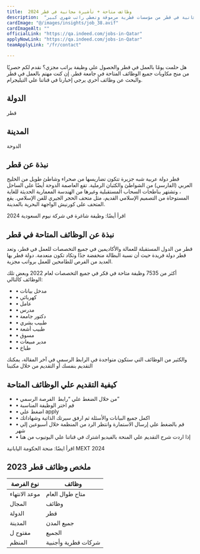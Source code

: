 ```yaml
---
title:  وظائف متاحة + تأشيرة مجانية في قطر 2024 
description:  "فرصة ذهبية للحصول علي وظائف متاحة والتي تؤمن تأشيرة مجانية في قطر من مؤسسات قطرية مرموقة وتعطي راتب شهري كبير." 
cardImage: "@/images/insights/job_38.avif" 
cardImageAlt: "" 
officialLink: "https://qa.indeed.com/jobs-in-Qatar" 
applyNowLink: "https://qa.indeed.com/jobs-in-Qatar" 
teamApplyLink: "/fr/contact"

---
```


هل حلمت يومًا بالعمل في قطر والحصول علي وظيفة براتب مجزي؟ نقدم لكم حصريًا من منح مكاويات جميع الوظائف المتاحة في جامعة قطر. إن كنت مهتم بالعمل في قطر والبحث عن وظائف أخري يرجي إخبارنا في قناتنا علي التيليجرام.

## الدولة

قطر

## المدينة

الدوحة

## نبذة عن قطر

قطر دولة عربية شبه جزيرة تتكون تضاريسها من صحراء وشاطئ طويل من الخليج العربي (الفارسي) من الشواطئ والكثبان الرملية. تقع العاصمة الدوحة أيضًا على الساحل ، وتشتهر بناطحات السحاب المستقبلية وغيرها من الهندسة المعمارية الحديثة للغاية المستوحاة من التصميم الإسلامي القديم، مثل متحف الحجر الجيري للفن الإسلامي. يقع المتحف على كورنيش الواجهة البحرية بالمدينة.

اقرأ أيضًا: وظيفة شاغرة في شركة نيوم السعودية 2024

## نبذة عن الوظائف المتاحة في قطر

قطر من الدول المستقبلة للعمالة والأكاديمين في جميع التخصصات للعمل في قطر، وتعد قطر دولة فريدة حيث أن نسبة البطالة منخفضة جدًا وتكاد تكون منعدمة. دولة قطر بها العديد من الفرص للطامحين للعمل برواتب مجزية.

أكثر من 7535 وظيفة متاحة في قكر في جميع التخصصات لعام 2022 وبعض تلك الوظائف كالتالي:

- • مدخل بيانات
- • كهربائي
- • عامل
- • مدرس
- • دكتور جامعة
- • طبيب بشري
- • طبيب أشعة
- • مسوق
- • مدير مبيعات
- • طباخ

والكثير من الوظائف التي ستكون متواجدة في الرابط الرسمي في آخر المقالة، يمكنك التقديم بنفسك أو التقديم من خلال مكتبنا

## كيفية التقديم علي الوظائف المتاحة

- • من خلال الضغط علي “رابط  الفرصة الرسمي”
- • قم اختر الوظيفة المناسبة
- • اضغط علي apply
- • اكمل جميع البيانات والأسئلة ثم ارفق سيرتك الذاتية وشهاداتك
- • قم بالضغط علي إرسال الاستمارة وانتظر الرد من المنظمة خلال أسبوعين إلي شهر
- • إذا اردت شرح التقديم علي المنحة بالفيديو اشترك في قناتنا علي اليوتيوب من هنا

اقرأ ايضًا: منحة الحكومة اليابانية MEXT 2024

## ملخص وظائف قطر 2023

| نوع الفرصة | وظائف |
| --- | --- |
| موعد الانتهاء | متاح طوال العام |
| المجال | وظائف |
| الدولة | قطر |
| المدينة | جميع المدن |
| مفتوح ل | الجميع |
| المنظم | شركات قطرية وأجنبية |


